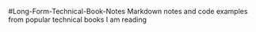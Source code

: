 #Long-Form-Technical-Book-Notes
Markdown notes and code examples from popular technical books I am reading
